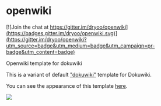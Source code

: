 openwiki
========

[![Join the chat at https://gitter.im/dryoo/openwiki](https://badges.gitter.im/dryoo/openwiki.svg)](https://gitter.im/dryoo/openwiki?utm_source=badge&utm_medium=badge&utm_campaign=pr-badge&utm_content=badge)

Openwiki template for dokuwiki

This is a variant of default ["dokuwiki"](http://dokuwiki.org) template for Dokuwiki.

You can see the appearance of this template [here](http://openwiki.kr).

![](https://raw.githubusercontent.com/dryoo/openwiki/master/thumb.jpg)

